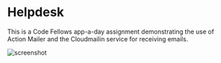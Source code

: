 # Helpdesk

This is a Code Fellows app-a-day assignment demonstrating the use of Action Mailer and the Cloudmailin service for receiving emails.

![screenshot](http://tl-helpdesk.herokuapp.com/Helpdesk.png)
